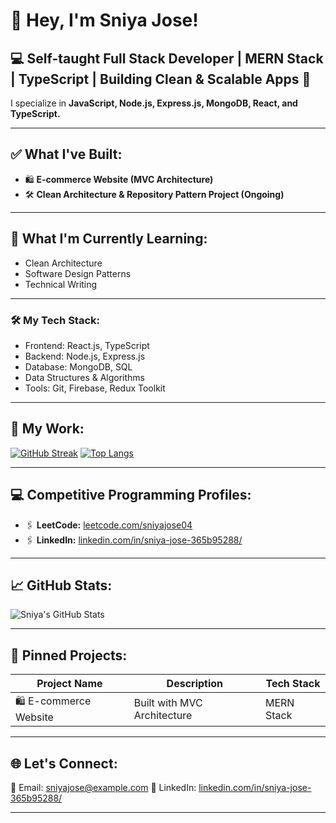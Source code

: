 # 👋 Hey, I'm Sniya Jose!

## 💻 Self-taught Full Stack Developer | MERN Stack | TypeScript | Building Clean & Scalable Apps 🚀

I specialize in **JavaScript, Node.js, Express.js, MongoDB, React, and TypeScript.**

---

## ✅ What I've Built:
- 🛍️ **E-commerce Website (MVC Architecture)**
- 🛠️ **Clean Architecture & Repository Pattern Project (Ongoing)**

---

## 🌱 What I'm Currently Learning:
- Clean Architecture  
- Software Design Patterns  
- Technical Writing  

---

### 🛠️ My Tech Stack:
- Frontend: React.js, TypeScript
- Backend: Node.js, Express.js
- Database: MongoDB, SQL
- Data Structures & Algorithms
- Tools: Git, Firebase, Redux Toolkit

---

## 📂 My Work:
[![GitHub Streak](https://github-readme-streak-stats.herokuapp.com?user=sniyajose04&theme=dark)](https://git.io/streak-stats)
[![Top Langs](https://github-readme-stats.vercel.app/api/top-langs/?username=sniyajose04&layout=compact&theme=radical)](https://github.com/anuraghazra/github-readme-stats)

---

## 💻 Competitive Programming Profiles:
- 🖇️ **LeetCode:** [leetcode.com/sniyajose04](https://leetcode.com/sniyajose04/)
- 🖇️ **LinkedIn:** [linkedin.com/in/sniya-jose-365b95288/](https://www.linkedin.com/in/sniya-jose-365b95288/)

---

## 📈 GitHub Stats:
![Sniya's GitHub Stats](https://github-readme-stats.vercel.app/api?username=sniyajose04&show_icons=true&theme=radical)

---

## 📌 Pinned Projects:
| Project Name          | Description            | Tech Stack |
|-----------------|-----------------|-------------------|
| 🛍️ E-commerce Website | Built with MVC Architecture | MERN Stack |

---

## 🌐 Let's Connect:
📩 Email: sniyajose@example.com 
💼 LinkedIn: [linkedin.com/in/sniya-jose-365b95288/](https://www.linkedin.com/in/sniya-jose-365b95288/)

---
